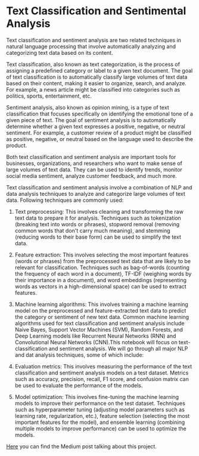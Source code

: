 # Text Classification and Sentimental Analysis

Text classification and sentiment analysis are two related techniques in natural language processing that involve automatically analyzing and categorizing text data based on its content.

Text classification, also known as text categorization, is the process of assigning a predefined category or label to a given text document. The goal of text classification is to automatically classify large volumes of text data based on their content, making it easier to organize, search, and analyze. For example, a news article might be classified into categories such as politics, sports, entertainment, etc.

Sentiment analysis, also known as opinion mining, is a type of text classification that focuses specifically on identifying the emotional tone of a given piece of text. The goal of sentiment analysis is to automatically determine whether a given text expresses a positive, negative, or neutral sentiment. For example, a customer review of a product might be classified as positive, negative, or neutral based on the language used to describe the product.

Both text classification and sentiment analysis are important tools for businesses, organizations, and researchers who want to make sense of large volumes of text data. They can be used to identify trends, monitor social media sentiment, analyze customer feedback, and much more.

Text classification and sentiment analysis involve a combination of NLP and data analysis techniques to analyze and categorize large volumes of text data. Following techniques are commonly used:

  1. Text preprocessing: This involves cleaning and transforming the raw text data to prepare it for analysis. Techniques such as tokenization (breaking text into words or phrases), stopword removal (removing common words that don't carry much meaning), and stemming (reducing words to their base form) can be used to simplify the text data.

  2. Feature extraction: This involves selecting the most important features (words or phrases) from the preprocessed text data that are likely to be relevant for classification. Techniques such as bag-of-words (counting the frequency of each word in a document), TF-IDF (weighing words by their importance in a document), and word embeddings (representing words as vectors in a high-dimensional space) can be used to extract features.

  3. Machine learning algorithms: This involves training a machine learning model on the preprocessed and feature-extracted text data to predict the category or sentiment of new text data. Common machine learning algorithms used for text classification and sentiment analysis include Naive Bayes, Support Vector Machines (SVM), Random Forests, and Deep Learning models like Recurrent Neural Networks (RNN) and Convolutional Neural Networks (CNN).This notebook will focus on text-classification and sentiment analysis. We will go through all major NLP and dat analysis techniques, some of which include:

  4. Evaluation metrics: This involves measuring the performance of the text classification and sentiment analysis models on a test dataset. Metrics such as accuracy, precision, recall, F1 score, and confusion matrix can be used to evaluate the performance of the models.

  5. Model optimization: This involves fine-tuning the machine learning models to improve their performance on the test dataset. Techniques such as hyperparameter tuning (adjusting model parameters such as learning rate, regularization, etc.), feature selection (selecting the most important features for the model), and ensemble learning (combining multiple models to improve performance) can be used to optimize the models.
  
[Here](https://medium.com/p/7a60a9023009) you can find the Medium post talking about this project.


